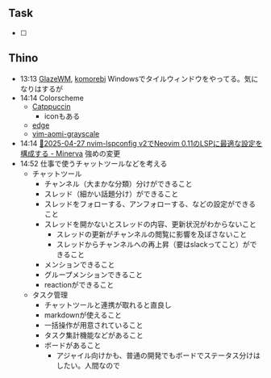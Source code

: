 ## Task
- [ ]

## Thino
- 13:13 
	[GlazeWM](https://github.com/glzr-io/glazewm), [komorebi](https://github.com/LGUG2Z/komorebi)
	Windowsでタイルウィンドウをやってる。気になりはするが 
- 14:14
	Colorscheme
	 - [Catppuccin](https://github.com/catppuccin)
		 - iconもある
	 - [edge](https://github.com/sainnhe/edge)  
	 - [vim-aomi-grayscale](https://github.com/eihigh/vim-aomi-grayscale)
- 14:14 
	[📜2025-04-27 nvim-lspconfig v2でNeovim 0.11のLSPに最適な設定を構成する - Minerva](https://minerva.mamansoft.net/Notes/%F0%9F%93%9C2025-04-27+nvim-lspconfig+v2%E3%81%A7Neovim+0.11%E3%81%AELSP%E3%81%AB%E6%9C%80%E9%81%A9%E3%81%AA%E8%A8%AD%E5%AE%9A%E3%82%92%E6%A7%8B%E6%88%90%E3%81%99%E3%82%8B)
	強めの変更 
- 14:52
	仕事で使うチャットツールなどを考える
	- チャットツール
		- チャンネル（大まかな分類）分けができること
		- スレッド（細かい話題分け）ができること
		- スレッドをフォローする、アンフォローする、などの設定ができること
		- スレッドを開かないとスレッドの内容、更新状況がわからないこと
			- スレッドの更新がチャンネルの閲覧に影響を及ぼさないこと
			- スレッドからチャンネルへの再上昇（要はslackってこと）ができること
		- メンションできること
		- グループメンションできること
		- reactionができること
	- タスク管理
		- チャットツールと連携が取れると直良し
		- markdownが使えること
		- 一括操作が用意されていること
		- タスク集計機能などがあること
		- ボードがあること
			- アジャイル向けかも、普通の開発でもボードでステータス分けはしたい。人間なので